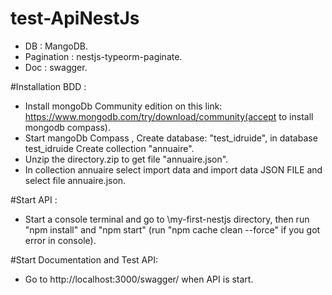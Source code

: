 # test-ApiNestJs

- DB : MangoDB.
- Pagination : nestjs-typeorm-paginate.
- Doc : swagger.

#Installation BDD :
- Install mongoDb Community edition on this link: https://www.mongodb.com/try/download/community(accept to install mongodb compass).
- Start mangoDb Compass , Create database: "test_idruide", in database test_idruide Create collection "annuaire".
- Unzip the directory.zip to get file "annuaire.json".   
- In collection annuaire select import data and import data JSON FILE and select file annuaire.json.

#Start API :
- Start a console terminal and go to \my-first-nestjs directory, then run "npm install" 
and "npm start" (run "npm cache clean --force" if you got error in console).

#Start Documentation and Test API:
- Go to http://localhost:3000/swagger/ when API is start.
